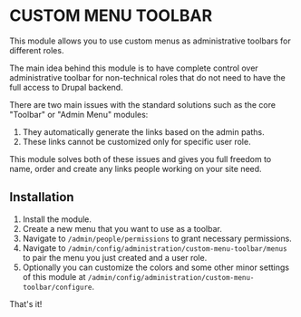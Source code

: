 # CUSTOM MENU TOOLBAR

This module allows you to use custom menus as administrative toolbars for different roles.

The main idea behind this module is to have complete control over administrative toolbar for non-technical roles that do not need to have the full access to Drupal backend.

There are two main issues with the standard solutions such as the core "Toolbar" or "Admin Menu" modules:

1. They automatically generate the links based on the admin paths.
2. These links cannot be customized only for specific user role.

This module solves both of these issues and gives you full freedom to name, order and create any links people working on your site need.

## Installation

1. Install the module.
2. Create a new menu that you want to use as a toolbar.
3. Navigate to `/admin/people/permissions` to grant necessary permissions.
4. Navigate to `/admin/config/administration/custom-menu-toolbar/menus` to pair the menu you just created and a user role.
5. Optionally you can customize the colors and some other minor settings of this module at `/admin/config/administration/custom-menu-toolbar/configure`.

That's it!
